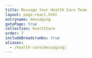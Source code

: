 ```yaml
---
title: Message Your Health Care Team
layout: page-react.html
entryname: messaging
gatePage: true
collection: healthCare
order: 7
includeBreadcrumbs: true
aliases:
  - /health-care/messaging/
---
```

